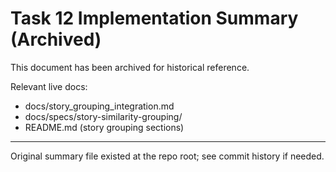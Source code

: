 # Task 12 Implementation Summary (Archived)

This document has been archived for historical reference.

Relevant live docs:
- docs/story_grouping_integration.md
- docs/specs/story-similarity-grouping/
- README.md (story grouping sections)

---

Original summary file existed at the repo root; see commit history if needed.